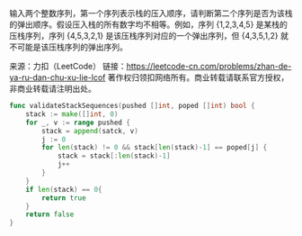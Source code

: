 输入两个整数序列，第一个序列表示栈的压入顺序，请判断第二个序列是否为该栈的弹出顺序。假设压入栈的所有数字均不相等。例如，序列 {1,2,3,4,5} 是某栈的压栈序列，序列 {4,5,3,2,1} 是该压栈序列对应的一个弹出序列，但 {4,3,5,1,2} 就不可能是该压栈序列的弹出序列。

来源：力扣（LeetCode）
链接：https://leetcode-cn.com/problems/zhan-de-ya-ru-dan-chu-xu-lie-lcof
著作权归领扣网络所有。商业转载请联系官方授权，非商业转载请注明出处。



```go
func validateStackSequences(pushed []int, poped []int) bool {
	stack := make([]int, 0)
	for _, v := range pushed {
		stack = append(satck, v)
		j := 0
		for len(stack) != 0 && stack[len(stack)-1] == poped[j] {
			stack = stack[:len(stack)-1]
			j++
		}
	}
	if len(stack) == 0{
		return true
	}
	return false
}
```

